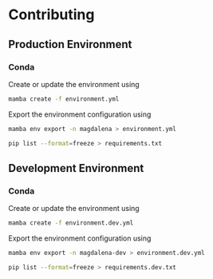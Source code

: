 # Contributing

## Production Environment

### Conda

Create or update the environment using

```bash
mamba create -f environment.yml
```

Export the environment configuration using

```bash
mamba env export -n magdalena > environment.yml
```

```bash
pip list --format=freeze > requirements.txt
```

## Development Environment

### Conda

Create or update the environment using

```bash
mamba create -f environment.dev.yml
```

Export the environment configuration using

```bash
mamba env export -n magdalena-dev > environment.dev.yml
```

```bash
pip list --format=freeze > requirements.dev.txt
```
